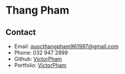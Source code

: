 # Thang Pham
## Contact
- Email: quocthangpham961997@gmail.com
- Phone: 032 947 2899
- Github: [VictorPham](https://github.com/thangpham0906)
- Portfolio: [VictorPham](https://portfolio.victorpham.io.vn)